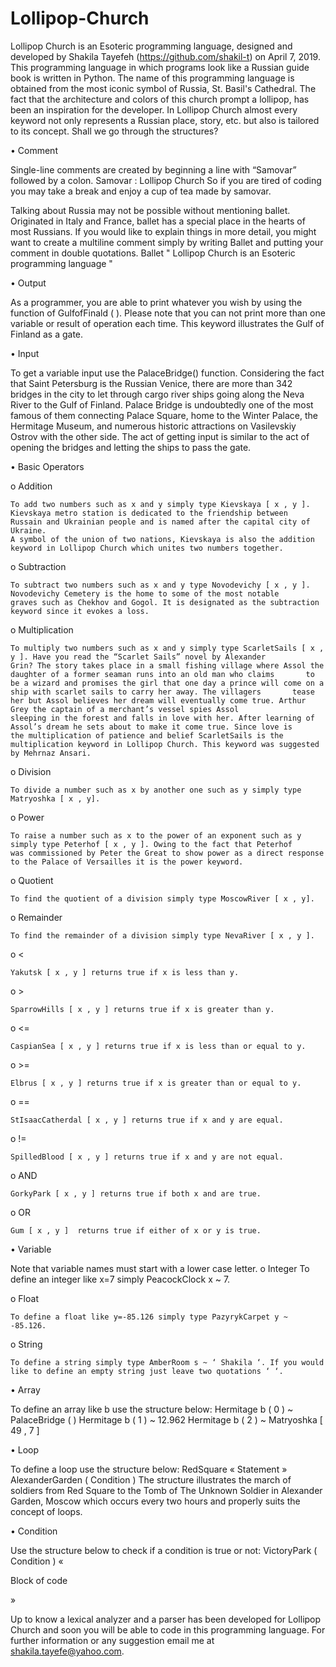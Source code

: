 # Lollipop-Church
Lollipop Church is an Esoteric programming language, designed and developed by Shakila Tayefeh (https://github.com/shakil-t) on April 7, 2019. This programming language in which programs look like a Russian guide book is written in Python.
The name of this programming language is obtained from the most iconic symbol of Russia, St. Basil's Cathedral. The fact that the architecture and colors of this church prompt a lollipop, has been an inspiration for the developer.
In Lollipop Church almost every keyword not only represents a Russian place, story, etc. but also is tailored to its concept. Shall we go through the structures?

•	Comment

  Single-line comments are created by beginning a line with “Samovar” followed by a colon.
  Samovar : Lollipop Church
  So if you are tired of coding you may take a break and enjoy a cup of tea made by samovar.

  Talking about Russia may not be possible without mentioning ballet. Originated in Italy and France, ballet has a special place in the   hearts of most Russians. If you would like to explain things in more detail, you might want to create a multiline comment simply by     writing Ballet and putting your comment in double quotations.
  Ballet " Lollipop Church is an Esoteric
  programming language "

•	Output

  As a programmer, you are able to print whatever you wish by using the function of GulfofFinald ( ). Please note that you can not print   more than one variable or result of operation each time. This keyword illustrates the Gulf of Finland as a gate.

•	Input

  To get a variable input use the PalaceBridge() function. Considering the fact that Saint Petersburg is the Russian Venice, there are      more than 342 bridges in the city to let through cargo river ships going along the Neva River to the Gulf of Finland. Palace Bridge     is undoubtedly one of the most famous of them connecting Palace Square, home to the Winter Palace, the Hermitage Museum, and numerous   historic attractions on Vasilevskiy Ostrov with the other side. The act of getting input is similar to the act of opening the bridges   and letting the ships to pass the gate.

•	Basic Operators

  o	Addition
  
    To add two numbers such as x and y simply type Kievskaya [ x , y ]. Kievskaya metro station is dedicated to the friendship between       Russain and Ukrainian people and is named after the capital city of Ukraine.
    A symbol of the union of two nations, Kievskaya is also the addition keyword in Lollipop Church which unites two numbers together.

  o	Subtraction
  
    To subtract two numbers such as x and y type Novodevichy [ x , y ]. Novodevichy Cemetery is the home to some of the most notable         graves such as Chekhov and Gogol. It is designated as the subtraction keyword since it evokes a loss.

  o	Multiplication
  
    To multiply two numbers such as x and y simply type ScarletSails [ x , y ]. Have you read the “Scarlet Sails” novel by Alexander         Grin? The story takes place in a small fishing village where Assol the daughter of a former seaman runs into an old man who claims       to be a wizard and promises the girl that one day a prince will come on a ship with scarlet sails to carry her away. The villagers       tease her but Assol believes her dream will eventually come true. Arthur Grey the captain of a merchant’s vessel spies Assol             sleeping in the forest and falls in love with her. After learning of Assol’s dream he sets about to make it come true. Since love is     the multiplication of patience and belief ScarletSails is the multiplication keyword in Lollipop Church. This keyword was suggested     by Mehrnaz Ansari. 

   o	Division 
   
    To divide a number such as x by another one such as y simply type Matryoshka [ x , y].

  o	Power
  
    To raise a number such as x to the power of an exponent such as y simply type Peterhof [ x , y ]. Owing to the fact that Peterhof       was commissioned by Peter the Great to show power as a direct response to the Palace of Versailles it is the power keyword.

  o	Quotient
  
    To find the quotient of a division simply type MoscowRiver [ x , y].

  o	Remainder
  
    To find the remainder of a division simply type NevaRiver [ x , y ].

  o	<
  
    Yakutsk [ x , y ] returns true if x is less than y.

  o	>
  
    SparrowHills [ x , y ] returns true if x is greater than y.

  o	<=
  
    CaspianSea [ x , y ] returns true if x is less than or equal to y.

  o	>=
  
    Elbrus [ x , y ] returns true if x is greater than or equal to y.

  o	==
  
    StIsaacCatherdal [ x , y ] returns true if x and y are equal. 

  o	!=
  
    SpilledBlood [ x , y ] returns true if x and y are not equal.

  o	AND
  
    GorkyPark [ x , y ] returns true if both x and are true.

  o	OR
  
    Gum [ x , y ]  returns true if either of x or y is true.

•	Variable

  Note that variable names must start with a lower case letter.
  o	Integer
    To define an integer like x=7 simply PeacockClock x ~ 7.

  o	Float
  
    To define a float like y=-85.126 simply type PazyrykCarpet y ~ -85.126.

  o	String 
  
    To define a string simply type AmberRoom s ~ ‘ Shakila ‘. If you would like to define an empty string just leave two quotations ‘ ‘.

•	Array 

  To define an array like b use the structure below:
  Hermitage b ( 0 ) ~ PalaceBridge ( )
  Hermitage b ( 1 ) ~ 12.962
  Hermitage b ( 2 ) ~ Matryoshka [ 49 , 7 ]

•	Loop

  To define a loop use the structure below:
  RedSquare « 
  Statement »
  AlexanderGarden ( Condition )
  The structure illustrates the march of soldiers from Red Square to the Tomb of The Unknown Soldier in Alexander Garden, Moscow which      occurs every two hours and properly suits the concept of loops.

•	Condition

  Use the structure below to check if a condition is true or not:
  VictoryPark ( Condition ) «

  Block of code

  »

Up to know a lexical analyzer and a parser has been developed for Lollipop Church and soon you will be able to code in this programming language. For further information or any suggestion email me at shakila.tayefe@yahoo.com.


